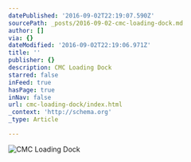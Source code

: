 ```yaml
---
datePublished: '2016-09-02T22:19:07.590Z'
sourcePath: _posts/2016-09-02-cmc-loading-dock.md
author: []
via: {}
dateModified: '2016-09-02T22:19:06.971Z'
title: ''
publisher: {}
description: CMC Loading Dock
starred: false
inFeed: true
hasPage: true
inNav: false
url: cmc-loading-dock/index.html
_context: 'http://schema.org'
_type: Article

---
```

![CMC Loading Dock](https://the-grid-user-content.s3-us-west-2.amazonaws.com/c10a9384-5c83-4e6a-b8d1-51104d4af299.jpg)